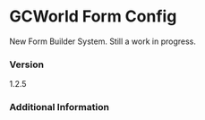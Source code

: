 # GCWorld Form Config

New Form Builder System.  Still a work in progress.




### Version
1.2.5

### Additional Information
